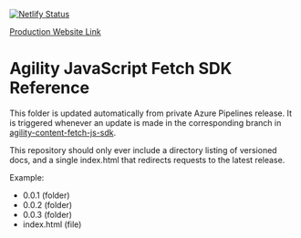 [![Netlify Status](https://api.netlify.com/api/v1/badges/c45f5d6e-923b-4019-820e-826e6185017d/deploy-status)](https://app.netlify.com/sites/agilitydocs/deploys)

[Production Website Link](https://agilitydocs.netlify.com/agility-content-fetch-js-sdk/)

# Agility JavaScript Fetch SDK Reference

This folder is updated automatically from private Azure Pipelines release. It is triggered whenever an update is made in the corresponding branch in [agility-content-fetch-js-sdk](https://github.com/agility/agility-content-fetch-js-sdk). 

This repository should only ever include a directory listing of versioned docs, and a single index.html that redirects requests to the latest release.

Example:
- 0.0.1 (folder)
- 0.0.2 (folder)
- 0.0.3 (folder)
- index.html (file)


